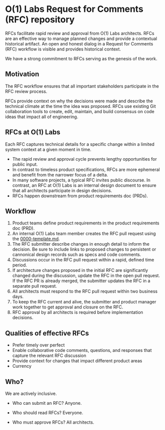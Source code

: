 # O(1) Labs Request for Comments (RFC) repository

RFCs facilitate rapid review and approval from O(1) Labs architects. RFCs are an effective way to manage planned changes and provide a contextual historical artifact. An open and honest dialog in a Request for Comments (RFC) workflow is visible and provides historical context.

We have a strong commitment to RFCs serving as the genesis of the work. 

## Motivation

The RFC workflow ensures that all important stakeholders participate in the RFC review process. 

RFCs provide context on why the decisions were made and describe the technical climate at the time the idea was proposed. RFCs use existing Git collaboration tools to create, edit, maintain, and build consensus on code ideas that impact all of engineering. 

## RFCs at O(1) Labs

Each RFC captures technical details for a specific change within a limited system context at a given moment in time. 

- The rapid review and approval cycle prevents lengthy opportunities for public input. 
- In contrast to timeless product specifications, RFCs are more ephemeral and benefit from the narrower focus of a delta.
- In many software projects, a typical RFC invites public discourse. In contrast, an RFC at O(1) Labs is an internal design document to ensure that all architects participate in design decisions. 
- RFCs happen downstream from product requirements doc (PRDs).

## Workflow

1. Product teams define product requirements in the product requirements doc (PRD).
2. An internal O(1) Labs team member creates the RFC pull request using the [0000-template.md](0001-template.md).
3. The RFC submitter describe changes in enough detail to inform the decision. Be sure to include links to proposed changes to persistent or cannonical design records such as specs and code comments.
4. Discussions occur in the RFC pull request within a rapid, defined time period.
5. If architecture changes proposed in the initial RFC are significantly changed during the discussion, update the RFC in the open pull request. If the RFC PR is already merged, the submitter updates the RFC in a separate pull request.
6. All architects must respond to the RFC pull request within two business days.
7. To keep the RFC current and alive, the submitter and product manager work together to get approval and closure on the RFC.
8. RFC approval by all architects is required before implementation decisions.

## Qualities of effective RFCs

- Prefer timely over perfect
- Enable collaborative code comments, questions, and responses that capture the relevant RFC discussion
- Provide context for changes that impact different product areas
- Currency

## Who?

We are actively inclusive.

- Who can submit an RFC? Anyone.

- Who should read RFCs? Everyone.

- Who must approve RFCs? All architects.



